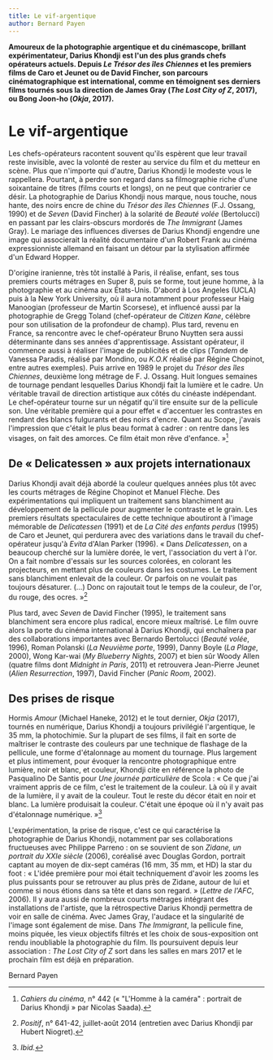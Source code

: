 ```yaml
---
title: Le vif-argentique
author: Bernard Payen
---
```


**Amoureux de la photographie argentique et du cinémascope, brillant expérimentateur, Darius Khondji est l'un des plus grands chefs opérateurs actuels. Depuis _Le Trésor des îles Chiennes_ et les premiers films de Caro et Jeunet ou de David Fincher, son parcours cinématographique est international, comme en témoignent ses derniers films tournés sous la direction de James Gray (_The Lost City of Z_, 2017), ou Bong Joon-ho (_Okja_, 2017).**

# Le vif-argentique

Les chefs-opérateurs racontent souvent qu'ils espèrent que leur travail reste invisible, avec la volonté de rester au service du film et du metteur en scène. Plus que n'importe qui d'autre, Darius Khondji le modeste vous le rappellera. Pourtant, à perdre son regard dans sa filmographie riche d'une soixantaine de titres (films courts et longs), on ne peut que contrarier ce désir. La photographie de Darius Khondji nous marque, nous touche, nous hante, des noirs encre de chine du _Trésor des îles Chiennes_ (F.J. Ossang, 1990) et de _Seven_ (David Fincher) à la solarité de _Beauté volée_ (Bertolucci) en passant par les clairs-obscurs mordorés de _The Immigrant_ (James Gray). Le mariage des influences diverses de Darius Khondji engendre une image qui associerait la réalité documentaire d'un Robert Frank au cinéma expressionniste allemand en faisant un détour par la stylisation affirmée d'un Edward Hopper.

D'origine iranienne, très tôt installé à Paris, il réalise, enfant, ses tous premiers courts métrages en Super 8, puis se forme, tout jeune homme, à la photographie et au cinéma aux États-Unis. D'abord à Los Angeles (UCLA) puis à la New York University, où il aura notamment pour professeur Haig Manoogian (professeur de Martin Scorsese), et influencé aussi par la photographie de Gregg Toland (chef-opérateur de _Citizen Kane_, célèbre pour son utilisation de la profondeur de champ). Plus tard, revenu en France, sa rencontre avec le chef-opérateur Bruno Nuytten sera aussi déterminante dans ses années d'apprentissage. Assistant opérateur, il commence aussi à réaliser l'image de publicités et de clips (_Tandem_ de Vanessa Paradis, réalisé par Mondino, ou _K.O.K_ réalisé par Régine Chopinot, entre autres exemples). Puis arrive en 1989 le projet du _Trésor des îles Chiennes_, deuxième long métrage de F. J. Ossang. Huit longues semaines de tournage pendant lesquelles Darius Khondji fait la lumière et le cadre. Un véritable travail de direction artistique aux côtés du cinéaste indépendant. Le chef-opérateur tourne sur un négatif qu'il tire ensuite sur de la pellicule son. Une véritable première qui a pour effet « d'accentuer les contrastes en rendant des blancs fulgurants et des noirs d'encre. Quant au Scope, j'avais l'impression que c'était le plus beau format à cadrer : on rentre dans les visages, on fait des amorces. Ce film était mon rêve d'enfance. »[^1]

## De « Delicatessen » aux projets internationaux

Darius Khondji avait déjà abordé la couleur quelques années plus tôt avec les courts métrages de Régine Chopinot et Manuel Flèche. Des expérimentations qui impliquent un traitement sans blanchiment au développement de la pellicule pour augmenter le contraste et le grain. Les premiers résultats spectaculaires de cette technique aboutiront à l'image mémorable de _Delicatessen_ (1991) et de _La Cité des enfants perdus_ (1995) de Caro et Jeunet, qui perdurera avec des variations dans le travail du chef-opérateur jusqu'à _Evita_ d'Alan Parker (1996). « Dans _Delicatessen_, on a beaucoup cherché sur la lumière dorée, le vert, l'association du vert à l'or. On a fait nombre d'essais sur les sources colorées, en colorant les projecteurs, en mettant plus de couleurs dans les costumes. Le traitement sans blanchiment enlevait de la couleur. Or parfois on ne voulait pas toujours désaturer. (...) Donc on rajoutait tout le temps de la couleur, de l'or, du rouge, des ocres. »[^2]

Plus tard, avec _Seven_ de David Fincher (1995), le traitement sans blanchiment sera encore plus radical, encore mieux maîtrisé. Le film ouvre alors la porte du cinéma international à Darius Khondji, qui enchaînera par des collaborations importantes avec Bernardo Bertolucci (_Beauté volée_, 1996), Roman Polanski (_La Neuvième porte_, 1999), Danny Boyle (_La Plage_, 2000), Wong Kar-wai (_My Blueberry Nights_, 2007) et bien sûr Woody Allen (quatre films dont _Midnight in Paris_, 2011) et retrouvera Jean-Pierre Jeunet (_Alien Resurrection_, 1997), David Fincher (_Panic Room_, 2002).

## Des prises de risque

Hormis _Amour_ (Michael Haneke, 2012) et le tout dernier, _Okja_ (2017), tournés en numérique, Darius Khondji a toujours privilégié l'argentique, le 35 mm, la photochimie. Sur la plupart de ses films, il fait en sorte de maîtriser le contraste des couleurs par une technique de flashage de la pellicule, une forme d'étalonnage au moment du tournage. Plus largement et plus intimement, pour évoquer la rencontre photographique entre lumière, noir et blanc, et couleur, Khondji cite en référence la photo de Pasqualino De Santis pour _Une journée particulière_ de Scola : « Ce que j'ai vraiment appris de ce film, c'est le traitement de la couleur. Là où il y avait de la lumière, il y avait de la couleur. Tout le reste du décor était en noir et blanc. La lumière produisait la couleur. C'était une époque où il n'y avait pas d'étalonnage numérique. »[^3]

L'expérimentation, la prise de risque, c'est ce qui caractérise la photographie de Darius Khondji, notamment par ses collaborations fructueuses avec Philippe Parreno : on se souvient de son _Zidane, un portrait du XXIe siècle_ (2006), coréalisé avec Douglas Gordon, portrait captant au moyen de dix-sept caméras (16 mm, 35 mm, et HD) la star du foot : « L'idée première pour moi était techniquement d'avoir les zooms les plus puissants pour se retrouver au plus près de Zidane, autour de lui et comme si nous étions dans sa tête et dans son regard. » (_Lettre de l'AFC_, 2006). Il y aura aussi de nombreux courts métrages intégrant des installations de l'artiste, que la rétrospective Darius Khondji permettra de voir en salle de cinéma. Avec James Gray, l'audace et la singularité de l'image sont également de mise. Dans _The Immigrant_, la pellicule fine, moins piquée, les vieux objectifs filtrés et les choix de sous-exposition ont rendu inoubliable la photographie du film. Ils poursuivent depuis leur association : _The Lost City of Z_ sort dans les salles en mars 2017 et le prochain film est déjà en préparation.

Bernard Payen

[^1]: _Cahiers du cinéma_, n° 442 (« "L'Homme à la caméra" : portrait de Darius Khondji » par Nicolas Saada).
[^2]: _Positif_, n° 641-42, juillet-août 2014 (entretien avec Darius Khondji par Hubert Niogret).
[^3]: _Ibid._
